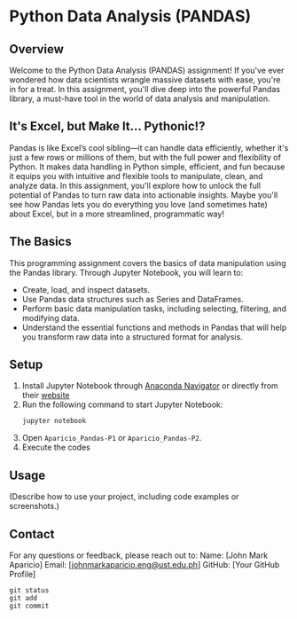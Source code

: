 # **Python Data Analysis (PANDAS)** 
## Overview
Welcome to the Python Data Analysis (PANDAS) assignment! If you've ever wondered how data scientists wrangle massive datasets with ease, you're in for a treat. In this assignment, you'll dive deep into the powerful Pandas library, a must-have tool in the world of data analysis and manipulation.
## It's Excel, but Make It... Pythonic!?
Pandas is like Excel’s cool sibling—it can handle data efficiently, whether it's just a few rows or millions of them, but with the full power and flexibility of Python. It makes data handling in Python simple, efficient, and fun because it equips you with intuitive and flexible tools to manipulate, clean, and analyze data. In this assignment, you'll explore how to unlock the full potential of Pandas to turn raw data into actionable insights. Maybe you'll see how Pandas lets you do everything you love (and sometimes hate) about Excel, but in a more streamlined, programmatic way!
## The Basics
This programming assignment covers the basics of data manipulation using the Pandas library. Through Jupyter Notebook, you will learn to:
- Create, load, and inspect datasets.
- Use Pandas data structures such as Series and DataFrames.
- Perform basic data manipulation tasks, including selecting, filtering, and modifying data.
- Understand the essential functions and methods in Pandas that will help you transform raw data into a structured format for analysis.
## Setup
1. Install Jupyter Notebook through [Anaconda Navigator](https://www.anaconda.com/download) or directly from their [website](https://jupyter.org)
2. Run the following command to start Jupyter Notebook:
   ```bash
   jupyter notebook
   ```
3. Open `Aparicio_Pandas-P1` or `Aparicio_Pandas-P2`.
4. Execute the codes
## Usage
(Describe how to use your project, including code examples or screenshots.)

## Contact
For any questions or feedback, please reach out to:
Name: [John Mark Aparicio]
Email: [johnmarkaparicio.eng@ust.edu.ph]
GitHub: [Your GitHub Profile]



```
git status
git add
git commit
```
